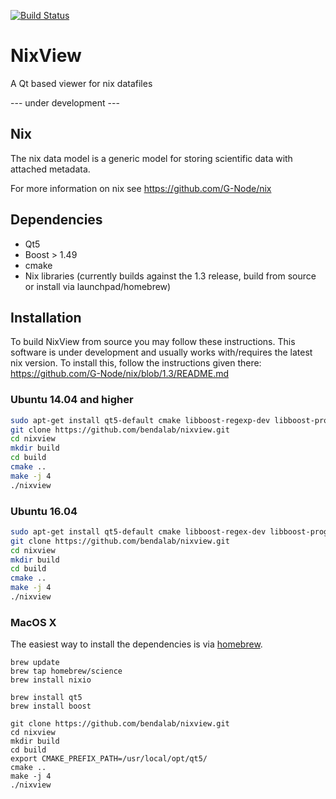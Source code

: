 [![Build Status](https://travis-ci.org/bendalab/NixView.svg?branch=master)](https://travis-ci.org/bendalab/NixView)

# NixView
A Qt based viewer for nix datafiles

--- under development ---

## Nix 
The nix data model is a generic model for storing scientific data with attached metadata.

For more information on nix see https://github.com/G-Node/nix


## Dependencies
 - Qt5
 - Boost > 1.49
 - cmake
 - Nix libraries (currently builds against the 1.3 release, build from source or install via launchpad/homebrew)


## Installation

To build NixView from source you may follow these instructions. This
software is under development and usually works with/requires the
latest nix version. To install this, follow the instructions given there: https://github.com/G-Node/nix/blob/1.3/README.md

### Ubuntu 14.04 and higher

```bash
sudo apt-get install qt5-default cmake libboost-regexp-dev libboost-program-options-dev libboost-date-time-dev libboost-program-options-dev libboost-system-dev libboost-filesystem-dev libcpptest
git clone https://github.com/bendalab/nixview.git
cd nixview
mkdir build
cd build
cmake ..
make -j 4
./nixview
```



### Ubuntu 16.04 
```bash
sudo apt-get install qt5-default cmake libboost-regex-dev libboost-program-options-dev libboost-date-time-dev libboost-program-options-dev libboost-system-dev libboost-filesystem-dev libcpptest-dev
git clone https://github.com/bendalab/nixview.git
cd nixview
mkdir build
cd build
cmake ..
make -j 4
./nixview
```

### MacOS X

The easiest way to install the dependencies is via [homebrew](http://brew.sh).
```shell
brew update
brew tap homebrew/science
brew install nixio

brew install qt5
brew install boost

git clone https://github.com/bendalab/nixview.git
cd nixview
mkdir build
cd build
export CMAKE_PREFIX_PATH=/usr/local/opt/qt5/
cmake ..
make -j 4
./nixview
```
